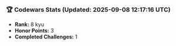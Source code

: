 ### 🏆 Codewars Stats (Updated: 2025-09-08 12:17:16 UTC)

- **Rank:** 8 kyu
- **Honor Points:** 3
- **Completed Challenges:** 1
